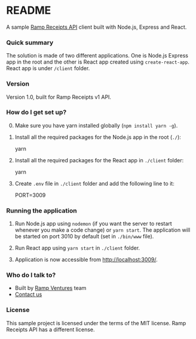 # README #

A sample [Ramp Receipts API](https://rampreceipts.com/) client built with Node.js, Express and React.

### Quick summary ###

The solution is made of two different applications. One is Node.js Express app in the root and the other is React app created using `create-react-app`. React app is under `/client` folder.

### Version ###

Version 1.0, built for Ramp Receipts v1 API.

### How do I get set up? ###

0. Make sure you have yarn installed globally (`npm install yarn -g`).

1. Install all the required packages for the Node.js app in the root (`./`):

    yarn

2. Install all the required packages for the React app in `./client` folder:

    yarn

3. Create `.env` file in `./client` folder and add the following line to it:

    PORT=3009

### Running the application ###

1. Run Node.js app using `nodemon` (if you want the server to restart whenever you make a code change) or `yarn start`. The application will be started on port 3010 by default (set in `./bin/www` file).

2. Run React app using `yarn start` in `./client` folder.

3. Application is now accessible from [http://localhost:3009/](http://localhost:3009).

### Who do I talk to? ###

* Built by [Ramp Ventures](http://rampventures.com/) team
* [Contact us](http://rampventures.com/#contactus)

### License ###

This sample project is licensed under the terms of the MIT license. Ramp Receipts API has a different license.
